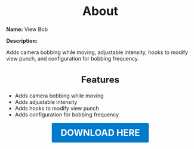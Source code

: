 <h1 style="text-align:center; font-size:2rem; font-weight:bold;">About</h1>

**Name:**
View Bob

**Description:**

Adds camera bobbing while moving, adjustable intensity, hooks to modify view punch, and configuration for bobbing frequency.

<h2 style="text-align:center; font-size:1.5rem; font-weight:bold;">Features</h2>

- Adds camera bobbing while moving
- Adds adjustable intensity
- Adds hooks to modify view punch
- Adds configuration for bobbing frequency

<p align="center"><a href="https://github.com/LiliaFramework/Modules/raw/refs/heads/gh-pages/viewbob.zip" style="display:inline-block;padding:12px 24px;font-size:1.5rem;font-weight:bold;text-decoration:none;color:#fff;background-color:var(--md-primary-fg-color,#007acc);border-radius:4px;">DOWNLOAD HERE</a></p>
